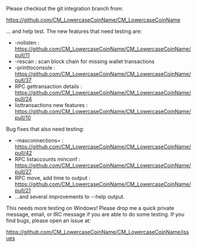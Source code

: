 Please checkout the git integration branch from:

https://github.com/CM_LowercaseCoinName/CM_LowercaseCoinName

... and help test.  The new features that need testing are:

* -nolisten : https://github.com/CM_LowercaseCoinName/CM_LowercaseCoinName/pull/11
* -rescan : scan block chain for missing wallet transactions
* -printtoconsole : https://github.com/CM_LowercaseCoinName/CM_LowercaseCoinName/pull/37
* RPC gettransaction details : https://github.com/CM_LowercaseCoinName/CM_LowercaseCoinName/pull/24
* listtransactions new features : https://github.com/CM_LowercaseCoinName/CM_LowercaseCoinName/pull/10

Bug fixes that also need testing:

* -maxconnections= : https://github.com/CM_LowercaseCoinName/CM_LowercaseCoinName/pull/42
* RPC listaccounts minconf : https://github.com/CM_LowercaseCoinName/CM_LowercaseCoinName/pull/27
* RPC move, add time to output : https://github.com/CM_LowercaseCoinName/CM_LowercaseCoinName/pull/21
* ...and several improvements to --help output.

This needs more testing on Windows!  Please drop me a quick private message, email, or IRC message if you are able to do some testing.  If you find bugs, please open an issue at:

https://github.com/CM_LowercaseCoinName/CM_LowercaseCoinName/issues
